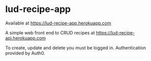 # lud-recipe-app

Available at https://lud-recipe-app.herokuapp.com

A simple web front end to CRUD recipes at https://lud-recipe-api.herokuapp.com

To create, update and delete you must be logged in. 
Authentication provided by Auth0.
